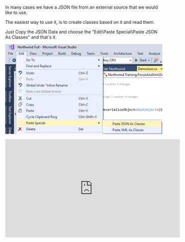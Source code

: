 In many cases we have a JSON file from an external source that we would like to use.

The easiest way to use it, is to create classes based on it and read them.

Just Copy the JSON Data and choose the "Edit\Paste Special\Paste JSON As Classes" and that's it.

![2017 03 12 09H51 02](2017-03-12_09h51_02.png)

<iframe width="560" height="315" src="https://www.youtube.com/embed/b2kaJ-H78PY?list=PL1DEQjXG2xnIpyKeZmM66PL2bbuUyhyNE" frameborder="0" allowfullscreen></iframe>